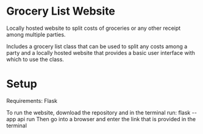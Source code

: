 # Grocery List Website
Locally hosted website to split costs of groceries or any other receipt among multiple parties.

Includes a grocery list class that can be used to split any costs among a party and a locally hosted website that provides a basic user interface with which to use the class.

# Setup

Requirements:
Flask

To run the website, download the repository and in the terminal run: flask --app api run
Then go into a browser and enter the link that is provided in the terminal
